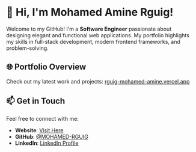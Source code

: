 # 👋 Hi, I'm Mohamed Amine Rguig!

Welcome to my GitHub! I'm a **Software Engineer** passionate about designing elegant and functional web applications. My portfolio highlights my skills in full-stack development, modern frontend frameworks, and problem-solving.

## 🌐 Portfolio Overview  
Check out my latest work and projects: [rguig-mohamed-amine.vercel.app](https://rguig-mohamed-amine.vercel.app)  

## 📫 Get in Touch  
Feel free to connect with me:  
- **Website**: [Visit Here](https://rguig-mohamed-amine.vercel.app)  
- **GitHub**: [@MOHAMED-RGUIG](https://github.com/MOHAMED-RGUIG)  
- **LinkedIn**: [LinkedIn Profile](https://www.linkedin.com/in/mohamed-amine-rguig)
